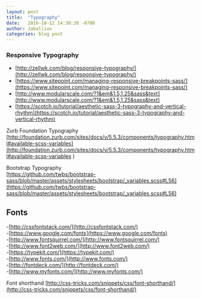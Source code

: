 ```yaml
---
layout: post
title:  "Typography"
date:   2016-10-12 14:30:20 -0700
author: Jaballion
categories: blog post
---
```


### Responsive Typography

- [http://zellwk.com/blog/responsive-typography/](http://zellwk.com/blog/responsive-typography/)
- [https://www.sitepoint.com/managing-responsive-breakpoints-sass/](https://www.sitepoint.com/managing-responsive-breakpoints-sass/)
- [http://www.modularscale.com/?1&em&1.5,1.25&sass&text](http://www.modularscale.com/?1&em&1.5,1.25&sass&text)
- [https://scotch.io/tutorial/aesthetic-sass-3-typography-and-vertical-rhythm](https://scotch.io/tutorial/aesthetic-sass-3-typography-and-vertical-rhythm)

Zurb Foundation Typography  
[http://foundation.zurb.com/sites/docs/v/5.5.3/components/typography.html#available-scss-variables](http://foundation.zurb.com/sites/docs/v/5.5.3/components/typography.html#available-scss-variables )  

Bootstrap Typography  
[https://github.com/twbs/bootstrap-sass/blob/master/assets/stylesheets/bootstrap/_variables.scss#L56](https://github.com/twbs/bootstrap-sass/blob/master/assets/stylesheets/bootstrap/_variables.scss#L56)  


## Fonts
     
-[http://cssfontstack.com/](http://cssfontstack.com/)  
-[https://www.google.com/fonts](https://www.google.com/fonts)  
-[http://www.fontsquirrel.com/](http://www.fontsquirrel.com/)  
-[http://www.font2web.com/](http://www.font2web.com/)  
-[https://typekit.com/](https://typekit.com/)  
-[http://www.fonts.com/](http://www.fonts.com/)  
-[http://fontdeck.com/](http://fontdeck.com/)  
-[http://www.myfonts.com/](http://www.myfonts.com/)  

Font shorthand
[http://css-tricks.com/snippets/css/font-shorthand/](http://css-tricks.com/snippets/css/font-shorthand/)  